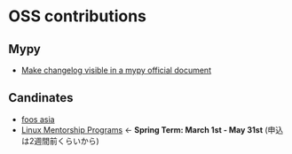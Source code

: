 # OSS contributions

## Mypy

- [Make changelog visible in a mypy official document](https://github.com/python/mypy/pull/17742)


## Candinates
- [foos asia](https://fossasia.org/)
- [Linux Mentorship Programs](https://mentorship.lfx.linuxfoundation.org/#projects_all) <- **Spring Term: March 1st - May 31st** (申込は2週間前くらいから)